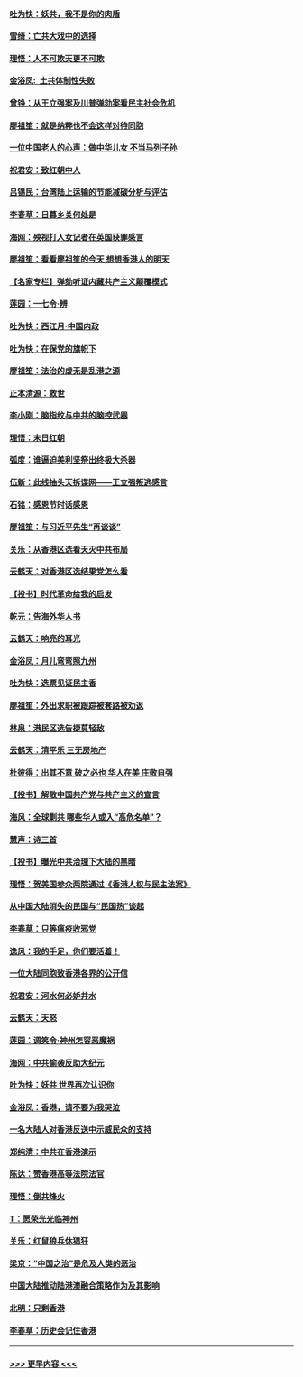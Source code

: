 #### [吐为快：妖共，我不是你的肉盾](../pages/nsc993/n11701366.md?t=12051444) 
#### [雪绮：亡共大戏中的选择](../pages/nsc993/n11699922.md?t=12051444) 
#### [理悟：人不可欺天更不可欺](../pages/nsc993/n11699657.md?t=12051444) 
#### [金浴凤:  土共体制性失败](../pages/nsc993/n11699361.md?t=12051444) 
#### [曾铮：从王立强案及川普弹劾案看民主社会危机](../pages/nsc993/n11699318.md?t=12051444) 
#### [廖祖笙：就是纳粹也不会这样对待同胞](../pages/nsc993/n11697658.md?t=12051444) 
#### [一位中国老人的心声：做中华儿女 不当马列子孙](../pages/nsc993/n11697525.md?t=12051444) 
#### [祝君安：致红朝中人](../pages/nsc993/n11697518.md?t=12051444) 
#### [吕锡民：台湾陆上运输的节能减碳分析与评估](../pages/nsc993/n11694983.md?t=12051444) 
#### [李春草：日暮乡关何处是](../pages/nsc993/n11694805.md?t=12051444) 
#### [海网：殃视打人女记者在英国获罪感言](../pages/nsc993/n11693832.md?t=12051444) 
#### [廖祖笙：看看廖祖笙的今天 想想香港人的明天](../pages/nsc993/n11693707.md?t=12051444) 
#### [【名家专栏】弹劾听证内藏共产主义颠覆模式](../pages/nsc993/n11693563.md?t=12051444) 
#### [莲园：一七令‧辨](../pages/nsc993/n11692558.md?t=12051444) 
#### [吐为快：西江月·中国内政](../pages/nsc993/n11692071.md?t=12051444) 
#### [吐为快：在保党的旗帜下](../pages/nsc993/n11691188.md?t=12051444) 
#### [廖祖笙：法治的虚无是乱港之源](../pages/nsc993/n11690605.md?t=12051444) 
#### [正本清源：救世](../pages/nsc993/n11689134.md?t=12051444) 
#### [李小刚：脑指纹与中共的脑控武器](../pages/nsc993/n11688900.md?t=12051444) 
#### [理悟：末日红朝](../pages/nsc993/n11688829.md?t=12051444) 
#### [弧度：谁逼迫美利坚祭出终极大杀器](../pages/nsc993/n11688735.md?t=12051444) 
#### [伍新：此线抽头天拆谍网——王立强叛逃感言](../pages/nsc993/n11687981.md?t=12051444) 
#### [石铭：感恩节时话感恩](../pages/nsc993/n11687568.md?t=12051444) 
#### [廖祖笙：与习近平先生“再谈谈”](../pages/nsc993/n11687005.md?t=12051444) 
#### [关乐：从香港区选看天灭中共布局](../pages/nsc993/n11686647.md?t=12051444) 
#### [云鹤天：对香港区选结果党怎么看](../pages/nsc993/n11686216.md?t=12051444) 
#### [【投书】时代革命给我的启发](../pages/nsc993/n11684287.md?t=12051444) 
#### [乾元：告海外华人书](../pages/nsc993/n11684044.md?t=12051444) 
#### [云鹤天：响亮的耳光](../pages/nsc993/n11684254.md?t=12051444) 
#### [金浴凤：月儿弯弯照九州](../pages/nsc993/n11684231.md?t=12051444) 
#### [吐为快：选票见证民主香](../pages/nsc993/n11684206.md?t=12051444) 
#### [廖祖笙：外出求职被跟踪被套路被劝返](../pages/nsc993/n11683874.md?t=12051444) 
#### [林泉：港民区选告捷莫轻敌](../pages/nsc993/n11683930.md?t=12051444) 
#### [云鹤天：清平乐 三无房地产](../pages/nsc993/n11681521.md?t=12051444) 
#### [杜彼得：出其不意 破之必也 华人在美 庄敬自强](../pages/nsc993/n11679554.md?t=12051444) 
#### [【投书】解散中国共产党与共产主义的宣言](../pages/nsc993/n11679177.md?t=12051444) 
#### [海风：全球剿共 哪些华人或入“高危名单”？](../pages/nsc993/n11678617.md?t=12051444) 
#### [慧声：诗三首](../pages/nsc993/n11678848.md?t=12051444) 
#### [【投书】曝光中共治理下大陆的黑暗](../pages/nsc993/n11678674.md?t=12051444) 
#### [理悟：贺美国参众两院通过《香港人权与民主法案》](../pages/nsc993/n11678104.md?t=12051444) 
#### [从中国大陆消失的民国与“民国热”谈起](../pages/nsc993/n11678075.md?t=12051444) 
#### [李春草：只等瘟疫收邪党](../pages/nsc993/n11677308.md?t=12051444) 
#### [逸风：我的手足，你们要活着！](../pages/nsc993/n11676352.md?t=12051444) 
#### [一位大陆同胞致香港各界的公开信](../pages/nsc993/n11675761.md?t=12051444) 
#### [祝君安：河水何必妒井水](../pages/nsc993/n11675746.md?t=12051444) 
#### [云鹤天：天怒](../pages/nsc993/n11675718.md?t=12051444) 
#### [莲园：调笑令‧神州怎容恶魔祸](../pages/nsc993/n11675648.md?t=12051444) 
#### [海网：中共偷袭反助大纪元](../pages/nsc993/n11673515.md?t=12051444) 
#### [吐为快：妖共 世界再次认识你](../pages/nsc993/n11673506.md?t=12051444) 
#### [金浴凤：香港，请不要为我哭泣](../pages/nsc993/n11673248.md?t=12051444) 
#### [一名大陆人对香港反送中示威民众的支持](../pages/nsc993/n11672615.md?t=12051444) 
#### [郑纯清：中共在香港演示](../pages/nsc993/n11670539.md?t=12051444) 
#### [陈达：赞香港高等法院法官](../pages/nsc993/n11669542.md?t=12051444) 
#### [理悟：倒共烽火](../pages/nsc993/n11668844.md?t=12051444) 
#### [T：愿荣光光临神州](../pages/nsc993/n11668421.md?t=12051444) 
#### [关乐：红鼠狼兵休猖狂](../pages/nsc993/n11668378.md?t=12051444) 
#### [梁京：“中国之治”是危及人类的恶治](../pages/nsc993/n11668328.md?t=12051444) 
#### [中国大陆推动陆港澳融合策略作为及其影响](../pages/nsc993/n11668157.md?t=12051444) 
#### [北明：只剩香港](../pages/nsc993/n11668002.md?t=12051444) 
#### [李春草：历史会记住香港](../pages/nsc993/n11667927.md?t=12051444) 

----
#### [ >>> 更早内容 <<< ](../indexes/nsc993-earlier.md)
